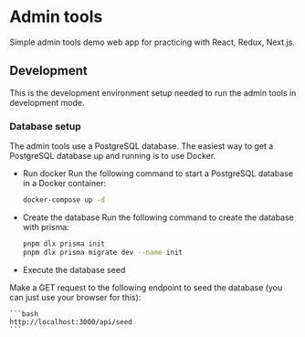 # Admin tools

Simple admin tools demo web app for practicing with React, Redux, Next.js.

## Development

This is the development environment setup needed to run the admin tools in development mode.

### Database setup

The admin tools use a PostgreSQL database. The easiest way to get a PostgreSQL database up and running is to use Docker.

- Run docker
Run the following command to start a PostgreSQL database in a Docker container:

    ```bash
    docker-compose up -d
    ```

- Create the database
Run the following command to create the database with prisma:

    ```bash
    pnpm dlx prisma init
    pnpm dlx prisma migrate dev --name init
    ```

- Execute the database seed

Make a GET request to the following endpoint to seed the database (you can just use your browser for this):

    ```bash
    http://localhost:3000/api/seed
    ```

    
